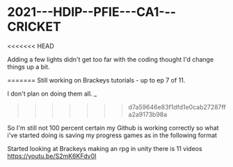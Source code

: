 # 2021---HDIP--PFIE---CA1---CRICKET

<<<<<<< HEAD

Adding a few lights didn't get too far with the coding thought I'd change things up a bit.

=======
Still working on Brackeys tutorials - up to ep 7 of 11.

I don't plan on doing them all.
_
>>>>>>> d7a59646e83f1dfd1e0cab27287ffa2a9173b98a

So I'm still not 100 percent certain my Github is working correctly so what i've started doing is saving my progress games as in the following format


Started looking at Brackeys making an rpg in unity there is 11 videos
https://youtu.be/S2mK6KFdv0I

